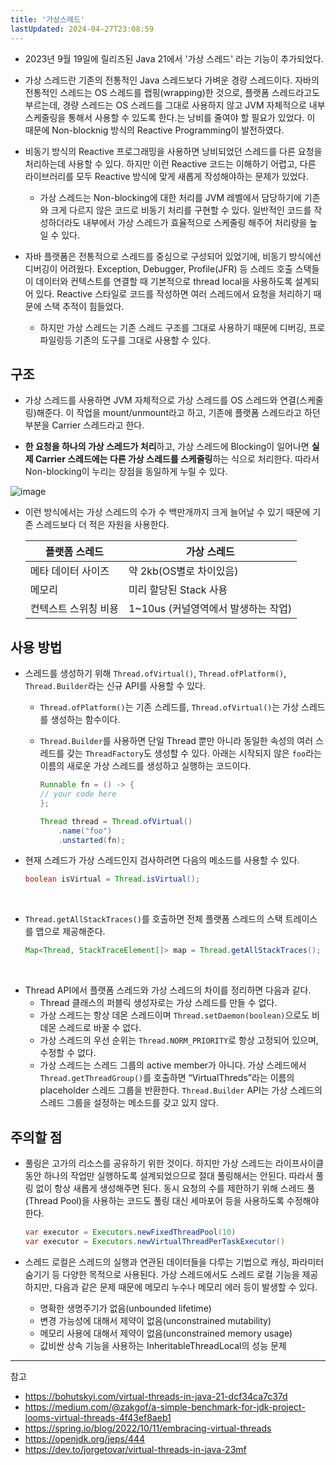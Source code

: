 ```yaml
---
title: '가상스레드'
lastUpdated: 2024-04-27T23:08:59
---
```

- 2023년 9월 19일에 릴리즈된 Java 21에서 '가상 스레드' 라는 기능이 추가되었다.

- 가상 스레드란 기존의 전통적인 Java 스레드보다 가벼운 경량 스레드이다. 자바의 전통적인 스레드는 OS 스레드를 랩핑(wrapping)한 것으로, 플랫폼 스레드라고도 부르는데, 경량 스레드는 OS 스레드를 그대로 사용하지 않고 JVM 자체적으로 내부 스케줄링을 통해서 사용할 수 있도록 한다.는 낭비를 줄여야 할 필요가 있었다. 이 때문에 Non-blocknig 방식의 Reactive Programming이 발전하였다.

- 비동기 방식의 Reactive 프로그래밍을 사용하면 낭비되었던 스레드를 다른 요청을 처리하는데 사용할 수 있다. 하지만 이런 Reactive 코드는 이해하기 어렵고, 다른 라이브러리를 모두 Reactive 방식에 맞게 새롭게 작성해야하는 문제가 있었다.
  - 가상 스레드는 Non-blocking에 대한 처리를 JVM 레벨에서 담당하기에 기존와 크게 다르지 않은 코드로 비동기 처리를 구현할 수 있다. 일반적인 코드를 작성하더라도 내부에서 가상 스레드가 효율적으로 스케줄링 해주어 처리량을 높일 수 있다.

- 자바 플랫폼은 전통적으로 스레드를 중심으로 구성되어 있었기에, 비동기 방식에선 디버깅이 어려웠다. Exception, Debugger, Profile(JFR) 등 스레드 호출 스택들이 데이터와 컨텍스트를 연결할 때 기본적으로 thread local을 사용하도록 설계되어 있다. Reactive 스타일로 코드를 작성하면 여러 스레드에서 요청을 처리하기 때문에 스택 추적이 힘들었다.
  - 하지만 가상 스레드는 기존 스레드 구조를 그대로 사용하기 때문에 디버깅, 프로파일링등 기존의 도구를 그대로 사용할 수 있다.

## 구조 

- 가상 스레드를 사용하면 JVM 자체적으로 가상 스레드를 OS 스레드와 연결(스케줄링)해준다. 이 작업을 mount/unmount라고 하고, 기존에 플랫폼 스레드라고 하던 부분을 Carrier 스레드라고 한다.

- **한 요청을 하나의 가상 스레드가 처리**하고, 가상 스레드에 Blocking이 일어나면 **실제 Carrier 스레드에는 다른 가상 스레드를 스케줄링**하는 식으로 처리한다. 따라서 Non-blocking이 누리는 장점을 동일하게 누릴 수 있다. 

![image](https://github.com/rlaisqls/TIL/assets/81006587/4618a582-4aeb-4e5a-95d0-22e7f4c8821e)

- 이런 방식에서는 가상 스레드의 수가 수 백만개까지 크게 늘어날 수 있기 때문에 기존 스레드보다 더 적은 자원을 사용한다.

    |플랫폼 스레드|가상 스레드|
    |-|-|
    |메타 데이터 사이즈|약 2kb(OS별로 차이있음)|200~300 B|
    |메모리|미리 할당된 Stack 사용|필요시 마다 Heap 사용|
    |컨텍스트 스위칭 비용|1~10us (커널영역에서 발생하는 작업)|ns (or 1us 미만)|

## 사용 방법

- 스레드를 생성하기 위해 `Thread.ofVirtual()`, `Thread.ofPlatform()`, `Thread.Builder`라는 신규 API를 사용할 수 있다.

  - `Thread.ofPlatform()`는 기존 스레드를, `Thread.ofVirtual()`는 가상 스레드를 생성하는 함수이다.
  - `Thread.Builder`를 사용하면 단일 Thread 뿐만 아니라 동일한 속성의 여러 스레드를 갖는 `ThreadFactory`도 생성할 수 있다. 아래는 시작되지 않은 `foo`라는 이름의 새로운 가상 스레드를 생성하고 실행하는 코드이다.

    ```java
    Runnable fn = () -> {
    // your code here
    };

    Thread thread = Thread.ofVirtual()
        .name("foo")
        .unstarted(fn);
    ```

- 현재 스레드가 가상 스레드인지 검사하려면 다음의 메소드를 사용할 수 있다.

    ```java
    boolean isVirtual = Thread.isVirtual();
    ```
 
- `Thread.getAllStackTraces()`를 호출하면 전체 플랫폼 스레드의 스택 트레이스를 맵으로 제공해준다.

    ```java
    Map<Thread, StackTraceElement[]> map = Thread.getAllStackTraces();
    ```
 
- Thread API에서 플랫폼 스레드와 가상 스레드의 차이를 정리하면 다음과 같다.
  - Thread 클래스의 퍼블릭 생성자로는 가상 스레드를 만들 수 없다.
  - 가상 스레드는 항상 데몬 스레드이며 `Thread.setDaemon(boolean)`으로도 비데몬 스레드로 바꿀 수 없다.
  - 가상 스레드의 우선 순위는 `Thread.NORM_PRIORITY`로 항상 고정되어 있으며, 수정할 수 없다.
  - 가상 스레드는 스레드 그룹의 active member가 아니다. 가상 스레드에서 `Thread.getThreadGroup()`를 호출하면 “VirtualThreds”라는 이름의 placeholder 스레드 그룹을 반환한다. `Thread.Builder` API는 가상 스레드의 스레드 그룹을 설정하는 메소드를 갖고 있지 않다.


## 주의할 점

- 풀링은 고가의 리소스를 공유하기 위한 것이다. 하지만 가상 스레드는 라이프사이클 동안 하나의 작업만 실행하도록 설계되었으므로 절대 풀링해서는 안된다. 따라서 풀링 없이 항상 새롭게 생성해주면 된다. 동시 요청의 수를 제한하기 위해 스레드 풀(Thread Pool)을 사용하는 코드도 풀링 대신 세마포어 등을 사용하도록 수정해야 한다.
  
    ```java
    var executor = Executors.newFixedThreadPool(10)
    var executor = Executors.newVirtualThreadPerTaskExecutor()
    ```

- 스레드 로컬은 스레드의 실행과 연관된 데이터들을 다루는 기법으로 캐싱, 파라미터 숨기기 등 다양한 목적으로 사용된다. 가상 스레드에서도 스레드 로컬 기능을 제공하지만, 다음과 같은 문제 때문에 메모리 누수나 메모리 에러 등이 발생할 수 있다.

  - 명확한 생명주기가 없음(unbounded lifetime)
  - 변경 가능성에 대해서 제약이 없음(unconstrained mutability)
  - 메모리 사용에 대해서 제약이 없음(unconstrained memory usage)
  - 값비싼 상속 기능을 사용하는 InheritableThreadLocal의 성능 문제
  
---
참고
- https://bohutskyi.com/virtual-threads-in-java-21-dcf34ca7c37d
- https://medium.com/@zakgof/a-simple-benchmark-for-jdk-project-looms-virtual-threads-4f43ef8aeb1
- https://spring.io/blog/2022/10/11/embracing-virtual-threads
- https://openjdk.org/jeps/444
- https://dev.to/jorgetovar/virtual-threads-in-java-23mf